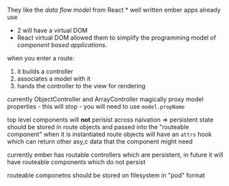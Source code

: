 
They like the _data flow model_ from React
    * well written ember apps already use
* 2 will have a virtual DOM
* React virtual DOM allowed them to simplify the programming model of _component based applications_.

when you enter a route:
1. it builds a controller
2. associates a model with it
3. hands the controller to the view for rendering

currently ObjectController and ArrayController magically proxy model properties - this will stop - you will need to use `model.propName`

top level components will **not** perisist across naivation
    => persistent state should be stored in route objects and passed into the "routeable component" when it is instantiated
route objects will have an `attrs` hook which can return other asy,c data that the component might need

currently ember has routable controllers which are persistent, in future it will have routeable components which do not persist

routeable componetns should be stored on filesystem in "pod" format
